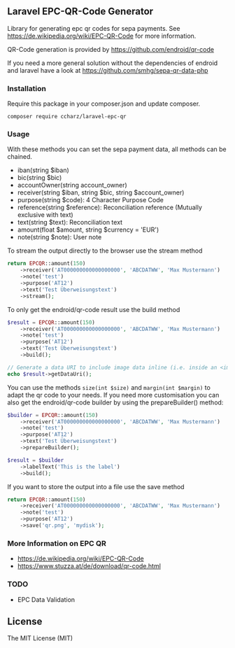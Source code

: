 ## Laravel EPC-QR-Code Generator

Library for generating epc qr codes for sepa payments. See https://de.wikipedia.org/wiki/EPC-QR-Code for more information.

QR-Code generation is provided by https://github.com/endroid/qr-code

If you need a more general solution without the dependencies of endroid and laravel have a look at https://github.com/smhg/sepa-qr-data-php

### Installation

Require this package in your composer.json and update composer. 

    composer require ccharz/laravel-epc-qr

### Usage

With these methods you can set the sepa payment data, all methods can be chained.

* iban(string $iban)
* bic(string $bic)
* accountOwner(string account_owner)
* receiver(string $iban, string $bic, string $account_owner)
* purpose(string $code): 4 Character Purpose Code
* reference(string $reference): Reconciliation reference (Mutually exclusive with text)
* text(string $text): Reconciliation text
* amount(float $amount, string $currency = 'EUR')
* note(string $note): User note

To stream the output directly to the browser use the stream method

```php
return EPCQR::amount(150)
    ->receiver('AT000000000000000000', 'ABCDATWW', 'Max Mustermann')
    ->note('test')
    ->purpose('AT12')
    ->text('Test Überweisungstext')
    ->stream();
```

To only get the endroid/qr-code result use the build method

```php
$result = EPCQR::amount(150)
    ->receiver('AT000000000000000000', 'ABCDATWW', 'Max Mustermann')
    ->note('test')
    ->purpose('AT12')
    ->text('Test Überweisungstext')
    ->build();

// Generate a data URI to include image data inline (i.e. inside an <img> tag)
echo $result->getDataUri();
```

You can use the methods `size(int $size)` and `margin(int $margin)` to adapt the qr code to your needs. If you need more customisation you can also get the endroid/qr-code builder by using the prepareBuilder() method:

```php
$builder = EPCQR::amount(150)
    ->receiver('AT000000000000000000', 'ABCDATWW', 'Max Mustermann')
    ->note('test')
    ->purpose('AT12')
    ->text('Test Überweisungstext')
    ->prepareBuilder();

$result = $builder
    ->labelText('This is the label')
    ->build();
```

If you want to store the output into a file use the save method


```php
return EPCQR::amount(150)
    ->receiver('AT000000000000000000', 'ABCDATWW', 'Max Mustermann')
    ->note('test')
    ->purpose('AT12')
    ->save('qr.png', 'mydisk');
```

### More Information on EPC QR

* https://de.wikipedia.org/wiki/EPC-QR-Code
* https://www.stuzza.at/de/download/qr-code.html

### TODO

* EPC Data Validation

## License

The MIT License (MIT)